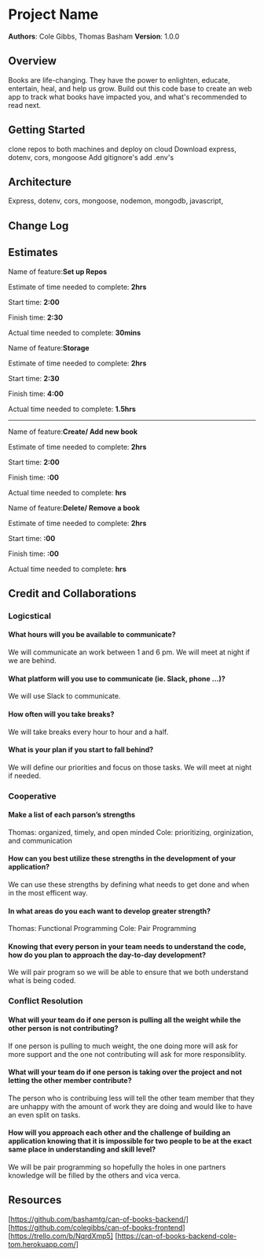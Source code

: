 
# Project Name

**Authors**: Cole Gibbs, Thomas Basham
**Version**: 1.0.0

## Overview

Books are life-changing. They have the power to enlighten, educate, entertain, heal, and help us grow. Build out this code base to create an web app to track what books have impacted you, and what's recommended to read next.

## Getting Started

clone repos to both machines and deploy on cloud
Download express, dotenv, cors, mongoose
Add gitignore's
add .env's

## Architecture

Express, dotenv, cors, mongoose, nodemon, mongodb, javascript,
<!-- Provide a detailed description of the application design. What technologies (languages, libraries, etc) you're using, and any other relevant design information. -->

## Change Log
<!-- Use this area to document the iterative changes made to your application as each feature is successfully implemented. Use time stamps. Here's an example:

01-01-2001 4:59pm - Application now has a fully-functional express server, with a GET route for the location resource. -->

## Estimates

Name of feature:**Set up Repos**

Estimate of time needed to complete: **2hrs**

Start time: **2:00**

Finish time: **2:30**

Actual time needed to complete: **30mins**

Name of feature:**Storage**

Estimate of time needed to complete:  **2hrs**

Start time: **2:30**

Finish time: **4:00**

Actual time needed to complete: **1.5hrs**

---------------------------------------------------

Name of feature:**Create/ Add new book**

Estimate of time needed to complete:  **2hrs**

Start time: **2:00**

Finish time: **:00**

Actual time needed to complete: **hrs**

Name of feature:**Delete/ Remove a book**

Estimate of time needed to complete:  **2hrs**

Start time: **:00**

Finish time: **:00**

Actual time needed to complete: **hrs**

<!-- See below -->

## Credit and Collaborations

### Logicstical

#### What hours will you be available to communicate?

We will communicate an work between 1 and 6 pm. We will meet at night if we are behind.

#### What platform will you use to communicate (ie. Slack, phone …)?

We will use Slack to communicate.

#### How often will you take breaks?

We will take breaks every hour to hour and a half.

#### What is your plan if you start to fall behind?

We will define our priorities and focus on those tasks. We will meet at night if needed.

### Cooperative

#### Make a list of each parson’s strengths

Thomas: organized, timely, and open minded
Cole: prioritizing, orginization, and communication

#### How can you best utilize these strengths in the development of your application?

We can use these strengths by defining what needs to get done and when in the most efficent way.

#### In what areas do you each want to develop greater strength?

Thomas: Functional Programming
Cole: Pair Programming

#### Knowing that every person in your team needs to understand the code, how do you plan to approach the day-to-day development?

We will pair program so we will be able to ensure that we both understand what is being coded.

### Conflict Resolution

#### What will your team do if one person is pulling all the weight while the other person is not contributing?

If one person is pulling to much weight, the one doing more will ask for more support and the one not contributing will ask for more responsiblity.

#### What will your team do if one person is taking over the project and not letting the other member contribute?

The person who is contribuing less will tell the other team member that they are unhappy with the amount of work they are doing and would like to have an even split on tasks.

#### How will you approach each other and the challenge of building an application knowing that it is impossible for two people to be at the exact same place in understanding and skill level?

We will be pair programming so hopefully the holes in one partners knowledge will be filled by the others and vica verca.

## Resources

[https://github.com/bashamtg/can-of-books-backend/]
[https://github.com/colegibbs/can-of-books-frontend]
[https://trello.com/b/NqrdXmp5]
[https://can-of-books-backend-cole-tom.herokuapp.com/]
